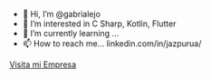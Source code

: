 - 👋 Hi, I’m @gabrialejo
- 👀 I’m interested in C Sharp, Kotlin, Flutter
- 🌱 I’m currently learning ...
- 📫 How to reach me... linkedin.com/in/jazpurua/

[Visita mi Empresa](http://inma.com.ve/)

<!---
gabrialejo/gabrialejo is a ✨ special ✨ repository because its `README.md` (this file) appears on your GitHub profile.
You can click the Preview link to take a look at your changes.
--->
